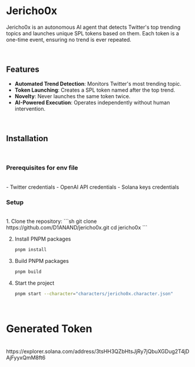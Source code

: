 # Jericho0x

Jericho0x is an autonomous AI agent that detects Twitter's top trending topics and launches unique SPL tokens based on them. Each token is a one-time event, ensuring no trend is ever repeated.

<br />

## Features
- **Automated Trend Detection**: Monitors Twitter's most trending topic.
- **Token Launching**: Creates a SPL token named after the top trend.
- **Novelty**: Never launches the same token twice.
- **AI-Powered Execution**: Operates independently without human intervention.

<br />

## Installation
<br />

### Prerequisites for env file

<br />
- Twitter credentials
- OpenAI API credentials
- Solana keys credentials
<br />

### Setup
<br />
1. Clone the repository:
   ```sh
    git clone https://github.com/D1ANAND/jericho0x.git
    cd jericho0x
   ```

2. Install PNPM packages
   ```sh
   pnpm install
   ```
   
3. Build PNPM packages
   ```sh
   pnpm build
   ```
4. Start the project
   ```sh
   pnpm start --character="characters/jericho0x.character.json"
   ```
<br />

# Generated Token
<br />
    https://explorer.solana.com/address/3tsHH3QZbHtsJjRy7jQbuXGDug2T4jDAjFyyxQmM8ft6
   
    
